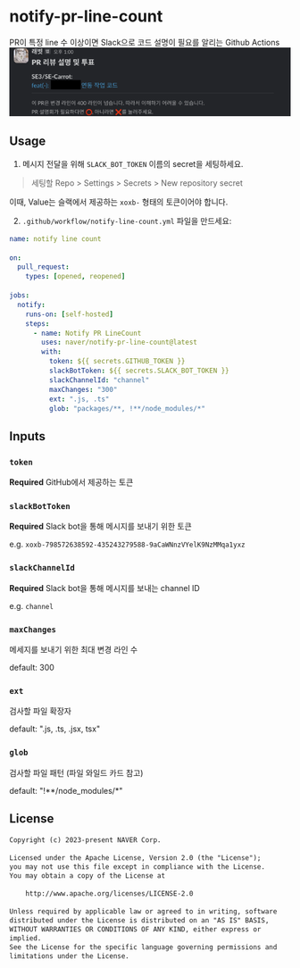 # notify-pr-line-count

PR이 특정 line 수 이상이면 Slack으로 코드 설명이 필요를 알리는 Github Actions
![img1.png](img1.png)
## Usage

1. 메시지 전달을 위해 `SLACK_BOT_TOKEN` 이름의 secret을 세팅하세요.

> 세팅할 Repo > Settings > Secrets > New repository secret

이때, Value는 슬랙에서 제공하는 `xoxb-` 형태의 토큰이어야 합니다.

2. `.github/workflow/notify-line-count.yml` 파일을 만드세요:

```yml
name: notify line count

on:
  pull_request:
    types: [opened, reopened]
    
jobs:
  notify:
    runs-on: [self-hosted]
    steps:
      - name: Notify PR LineCount
        uses: naver/notify-pr-line-count@latest
        with:
          token: ${{ secrets.GITHUB_TOKEN }}
          slackBotToken: ${{ secrets.SLACK_BOT_TOKEN }}
          slackChannelId: "channel"
          maxChanges: "300"
          ext: ".js, .ts"
          glob: "packages/**, !**/node_modules/*"
```

## Inputs

### `token`

**Required** GitHub에서 제공하는 토큰

### `slackBotToken`

**Required** Slack bot을 통해 메시지를 보내기 위한 토큰

e.g. `xoxb-798572638592-435243279588-9aCaWNnzVYelK9NzMMqa1yxz`

### `slackChannelId`

**Required** Slack bot을 통해 메시지를 보내는 channel ID

e.g. `channel`

### `maxChanges`

메세지를 보내기 위한 최대 변경 라인 수

default: 300

### `ext`

검사할 파일 확장자

default: ".js, .ts, .jsx, tsx"

### `glob`

검사할 파일 패턴 (파일 와일드 카드 참고)

default: "!**/node_modules/*"

## License
```
Copyright (c) 2023-present NAVER Corp.

Licensed under the Apache License, Version 2.0 (the "License");
you may not use this file except in compliance with the License.
You may obtain a copy of the License at

    http://www.apache.org/licenses/LICENSE-2.0

Unless required by applicable law or agreed to in writing, software
distributed under the License is distributed on an "AS IS" BASIS,
WITHOUT WARRANTIES OR CONDITIONS OF ANY KIND, either express or implied.
See the License for the specific language governing permissions and
limitations under the License.
```
